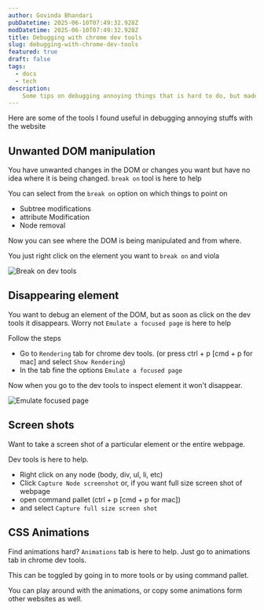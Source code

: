 ```yaml
---
author: Govinda Bhandari
pubDatetime: 2025-06-10T07:49:32.928Z
modDatetime: 2025-06-10T07:49:32.928Z
title: Debugging with chrome dev tools
slug: debugging-with-chrome-dev-tools
featured: true
draft: false
tags:
  - docs
  - tech
description:
    Some tips on debugging annoying things that is hard to do, but made easy with right tools in chrome dev tools.
---
```


Here are some of the tools I found useful in debugging annoying stuffs with the website

## Unwanted DOM manipulation

You have unwanted changes in the DOM or changes you want but have no idea where it is being changed. `break on` tool is here to help

You can select from the `break on` option on which things to point on
- Subtree modifications
- attribute Modification
- Node removal

Now you can see where the DOM is being manipulated and from where.

You just right click on the element you want to `break on` and viola

<img src="/assets/break-on-devtool.png" class="sm:w-1/2 mx-auto" alt="Break on dev tools" />

## Disappearing element

You want to debug an element of the DOM, but as soon as click on the dev tools it disappears. Worry not `Emulate a focused page` is here to help

Follow the steps
- Go to `Rendering` tab for chrome dev tools. (or press ctrl + p [cmd + p for mac] and select `Show Rendering`)
- In the tab fine the options `Emulate a focused page`

Now when you go to the dev tools to inspect element it won't disappear.

<img src="/assets/emulate-focused-page.gif" alt="Emulate focused page" />

## Screen shots

Want to take a screen shot of a particular element or the entire webpage.

Dev tools is here to help.
- Right click on any node (body, div, ul, li, etc)
- Click `Capture Node screenshot`
or, if you want full size screen shot of webpage
- open command pallet (ctrl + p [cmd + p for mac])
- and select `Capture full size screen shot`

## CSS Animations

Find animations hard? `Animations` tab is here to help. Just go to animations tab in chrome dev tools.

This can be toggled by going in to more tools or by using command pallet.

You can play around with the animations, or copy some animations form other websites as well.

